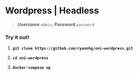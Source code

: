# Wordpress | Headless
> __Username__ `admin`, __Password__ `password`

### Try it out!

1. __`git clone https://github.com/ryannhg/oni-wordpress.git`__

1. __`cd oni-wordpress`__

1. __`docker-compose up`__
